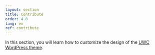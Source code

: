 ```yaml
---
layout: section
title: Contribute
order: 4.0
lang: en
ref: contribute
---
```


In this section, you will learn how to customize the design of the [UWC WordPress theme](https://github.com/uwc/uwc-website).
